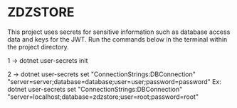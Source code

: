 # ZDZSTORE
This project uses secrets for sensitive information such as database access data and keys for the JWT. Run the commands below in the terminal within the project directory.

1 -> dotnet user-secrets init

2 -> dotnet user-secrets set "ConnectionStrings:DBConnection" "server=server;database=database;user=user;password=password" 
        Ex: dotnet user-secrets set "ConnectionStrings:DBConnection" "server=localhost;database=zdzstore;user=root;password=root" 